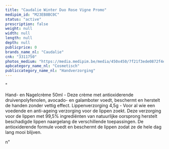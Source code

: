 ```yaml
---
title: "Caudalie Winter Duo Rose Vigne Promo"
medipim_id: "M23EB8BC0C"
status: "active"
prescription: false
weight: null
width: null
length: null
depth: null
publicprice: 0
brands_name_nl: "Caudalie"
cnk: "3311750"
photos_medium: "https://media.medipim.be/media/450x450/7f21f3ede0872f4e457da0e9ecc17acd.jpg"
apbcategory_name_nl: "Cosmetisch"
publiccategory_name_nl: "Handverzorging"
---
```

"<p>Hand- en Nagelcrème 50ml - Deze crème met antioxiderende druivenpolyfenolen, avocado- en galamboter voedt, beschermt en herstelt de handen zonder vettig effect. Lippenverzorging 4,5g - Voor al wie een voedende en anti-ageing verzorging voor de lippen zoekt. Deze verzorging voor de lippen met 99,5% ingrediënten van natuurlijke oorsprong herstelt beschadigde lippen naargelang de verschillende toepassingen. De antioxiderende formule voedt en beschermt de lippen zodat ze de hele dag lang mooi blijven.</p>n"
